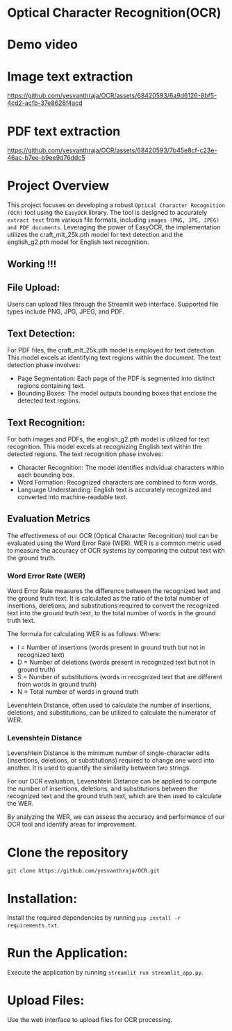 # Optical Character Recognition(OCR)

# Demo video

# Image text extraction

https://github.com/yesvanthraja/OCR/assets/68420593/6a9d6126-8bf5-4cd2-acfb-37e8626f4acd

# PDF text extraction

https://github.com/yesvanthraja/OCR/assets/68420593/7b45e8cf-c23e-46ac-b7ee-b9ee9d76ddc5


# Project Overview
This project focuses on developing a robust `Optical Character Recognition (OCR)` tool using the `EasyOCR` library. The tool is designed to accurately `extract text` from various file formats, including `images (PNG, JPG, JPEG) and PDF documents`. Leveraging the power of EasyOCR, the implementation utilizes the craft_mlt_25k.pth model for text detection and the english_g2.pth model for English text recognition.

## Working !!!

## File Upload:
Users can upload files through the Streamlit web interface. Supported file types include PNG, JPG, JPEG, and PDF.

## Text Detection:
For PDF files, the craft_mlt_25k.pth model is employed for text detection. This model excels at identifying text regions within the document. The text detection phase involves:

  - Page Segmentation: Each page of the PDF is segmented into distinct regions containing text.
  - Bounding Boxes: The model outputs bounding boxes that enclose the detected text regions.

## Text Recognition:
For both images and PDFs, the english_g2.pth model is utilized for text recognition. This model excels at recognizing English text within the detected regions. The text recognition phase involves:

  - Character Recognition: The model identifies individual characters within each bounding box.
  - Word Formation: Recognized characters are combined to form words.
  - Language Understanding: English text is accurately recognized and converted into machine-readable text.

## Evaluation Metrics

The effectiveness of our OCR (Optical Character Recognition) tool can be evaluated using the Word Error Rate (WER). WER is a common metric used to measure the accuracy of OCR systems by comparing the output text with the ground truth.

### Word Error Rate (WER)

Word Error Rate measures the difference between the recognized text and the ground truth text. It is calculated as the ratio of the total number of insertions, deletions, and substitutions required to convert the recognized text into the ground truth text, to the total number of words in the ground truth text.

The formula for calculating WER is as follows:
Where:
- I = Number of insertions (words present in ground truth but not in recognized text)
- D = Number of deletions (words present in recognized text but not in ground truth)
- S = Number of substitutions (words in recognized text that are different from words in ground truth)
- N = Total number of words in ground truth

Levenshtein Distance, often used to calculate the number of insertions, deletions, and substitutions, can be utilized to calculate the numerator of WER.

### Levenshtein Distance

Levenshtein Distance is the minimum number of single-character edits (insertions, deletions, or substitutions) required to change one word into another. It is used to quantify the similarity between two strings.

For our OCR evaluation, Levenshtein Distance can be applied to compute the number of insertions, deletions, and substitutions between the recognized text and the ground truth text, which are then used to calculate the WER.

By analyzing the WER, we can assess the accuracy and performance of our OCR tool and identify areas for improvement.


# Clone the repository

`git clone https://github.com/yesvanthraja/OCR.git`

# Installation:

Install the required dependencies by running `pip install -r requirements.txt`.

# Run the Application:

Execute the application by running `streamlit run streamlit_app.py`.

# Upload Files:
Use the web interface to upload files for OCR processing.

